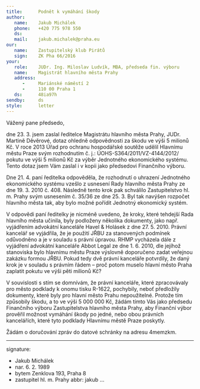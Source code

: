 ```yaml
---
title:      Podnět k vymáhání škody
author:
   name:    Jakub Michálek
   phone:   +420 775 978 550
   ds:      
   mail:    jakub.michalek@praha.eu
our:
   name:    Zastupitelský klub Pirátů
   sign:    ZK Pha 66/2016
your:
   role:    JUDr. Ing. Miloslav Ludvík, MBA, předseda fin. výboru
   name:    Magistrát hlavního města Prahy
   address:
      -     Mariánské náměstí 2
      -     110 00 Praha 1
   ds:      48ia97h
sendby:     ds
style:      letter
---
```


Vážený pane předsedo,

dne 23. 3. jsem zaslal ředitelce Magistrátu hlavního města Prahy, JUDr. Martině Děvěrové, dotaz ohledně odpovědnosti za škodu ve výši 5 milionů Kč. V roce 2013 Úřad pro ochranu hospodářské soutěže udělil Hlavnímu městu Praze svým rozhodnutím č. j.: ÚOHS-S364/2011/VZ-4144/2012/ pokutu ve výši 5 milionů Kč za výběr Jednotného ekonomického systému. Tento dotaz jsem Vám zaslal i v kopii jako předsedovi Finančního výboru. 

Dne 21. 4. paní ředitelka odpověděla, že rozhodnutí o uhrazení Jednotného ekonomického systému vzešlo z usnesení Rady hlavního města Prahy ze dne 19. 3. 2010 č. 408. Následně tento krok pak schválilo Zastupitelstvo hl. m. Prahy svým usnesením č. 35/36 ze dne 25. 3. Byl tak navýšen rozpočet hlavního města tak, aby bylo možné pořídit Jednotný ekonomický systém. 

V odpovědi paní ředitelky je nicméně uvedeno, že kroky, které tehdejší Rada hlavního města učinila, byly podloženy několika dokumenty, jako např. vyjádřením advokátní kanceláře Havel & Holásek z dne 27. 5. 2010. Právní kancelář se vyjádřila, že je použití JŘBU za stanovených podmínek odůvodněno a je v souladu s právní úpravou. RHMP vycházela dále z vyjádření advokátní kanceláře Abbot Legal ze dne 1. 6. 2010, dle jejíhož stanoviska bylo hlavnímu městu Praze výslovně doporučeno zadat veřejnou zakázku formou JŘBU. Pokud tedy dvě právní kanceláře potvrdily, že daný krok je v souladu s právním řádem – proč potom muselo hlavní město Praha zaplatit pokutu ve výši pěti milionů Kč?

V souvislosti s stím se domnívám, že právní kanceláře, které zpracovávaly pro město podklady k onomu tisku R-1622, pochybily, neboť předložily dokumenty, které byly pro hlavní město Prahu nepoužitelné. Protože tím způsobily škodu, a to ve výši 5 000 000 Kč, žádám tímto Vás jako předsedu Finančního výboru Zastupitelstva hlavního města Prahy, aby Finanční výbor prověřil možnost vymáhání škody po jedné, nebo obou právních kancelářích, které tyto podklady Hlavnímu městě Praze poskytly.

Žádám o doručování zpráv do datové schránky na adresu 4memzkm.

---
signature: 
  - Jakub Michálek
  - nar. 6. 2. 1989
  - bytem Zenklova 193, Praha 8
  - zastupitel hl. m. Prahy
abbr:       jakub
...

